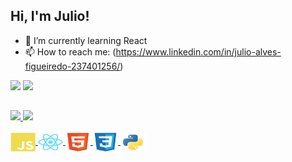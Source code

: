 ## Hi, I'm Julio! 

- 🌱 I’m currently learning React
- 📫 How to reach me: (https://www.linkedin.com/in/julio-alves-figueiredo-237401256/)
  
<div align="left"> 
  <a href="mailto:jfigueiredo07@hotmail.com"><img src="https://img.shields.io/badge/-Gmail-%23333?style=for-the-badge&logo=gmail&logoColor=white" target="_blank"></a>
  <a href="https://www.linkedin.com/in/julio-alves-figueiredo-237401256/" target="_blank"><img src="https://img.shields.io/badge/-LinkedIn-%230077B5?style=for-the-badge&logo=linkedin&logoColor=white" target="_blank"></a> 
  
</div>

##
  
  <div align="left">
  <a href="https://github.com/fgrdz">
  <img height="180em" src="https://github-readme-stats.vercel.app/api?username=fgrdz&show_icons=true&theme=tokyonight&include_all_commits=true&count_private=true"/>
  <img height="180em" src="https://github-readme-stats.vercel.app/api/top-langs/?username=Nathan4Andrade&layout=compact&langs_count=7&theme=tokyonight"/>
</div>

<div align="left" style="display: inline_block"><br>
  <img align="center" alt="Nathan-Js" height="30" width="40" src="https://raw.githubusercontent.com/devicons/devicon/master/icons/javascript/javascript-plain.svg">
  <img align="center" alt="Nathan-React" height="30" width="40" src="https://raw.githubusercontent.com/devicons/devicon/master/icons/react/react-original.svg">
  <img align="center" alt="Nathan-HTML" height="30" width="40" src="https://raw.githubusercontent.com/devicons/devicon/master/icons/html5/html5-original.svg">
  <img align="center" alt="Nathan-CSS" height="30" width="40" src="https://raw.githubusercontent.com/devicons/devicon/master/icons/css3/css3-original.svg">
  <img align="center" alt="Nathan-Python" height="30" width="40" src="https://raw.githubusercontent.com/devicons/devicon/master/icons/python/python-original.svg">
</div>

  ##


